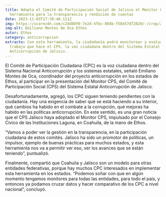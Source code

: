 ```yaml
---
title: Adopta el Comité de Participación Social de Jalisco el Monitor CPS, una
  herramienta para la transparencia y rendición de cuentas
date: 2023-11-03T17:39:40.111Z
img: https://ucarecdn.com/c24d88f0-7e2d-4fbc-804b-f58e57d72020/-/crop/2048x1162/0,182/-/preview/
img-alt: Emiliano Montes de Oca Ethos
autor: Ethos
category: anticorrupcion
extracto: Con esta herramienta, la ciudadanía podrá monitorear y evaluar el
  trabajo que hace el CPS, la voz ciudadana dentro del Sistema Estatal
  Anticorrupción de Jalisco.
---
```

El Comité de Participación Ciudadana (CPC) es la voz ciudadana dentro del Sistema Nacional Anticorrupción y los sistemas estatales, señaló Emiliano Montes de Oca, coordinador del proyecto anticorrupción en los estados de Ethos, al participar en la presentación del Monitor CPS, del Comité de Participación Social (CPS) del Sistema Estatal Anticorrupción de Jalisco.

Desafortunadamente, agregó, los CPC siguen teniendo pendientes con la ciudadanía. Hay una exigencia de saber qué se está haciendo a su interior, qué cambios ha habido en el combate a la corrupción, qué mejoras ha habido en las políticas anticorrupción. En este sentido, es una gran noticia que el CPS Jalisco haya adoptado el Monitor CPS, impulsado por el Consejo Cívico de las Instituciones Laguna, en Coahuila, de la mano de Ethos.

“Vamos a poder ver la gestión en la transparencia, en la participación ciudadana de estos comités. Jalisco ha sido un promotor de políticas, un impulsor, ejemplo de buenas prácticas para muchos estados, y esta herramienta nos va a permitir ver eso, ver los avances que se están teniendo”, puntualizó.

Finalmente, compartió que Coahuila y Jalisco son un modelo para otras entidades federativas, porque hay muchos CPC interesados en implementar esta herramienta en los estados. “Podemos soñar con que en algún momento tengamos monitores para todas las entidades, para todo el país, y entonces ya podamos cruzar datos y hacer comparativo de los CPC a nivel nacional”, concluyó.